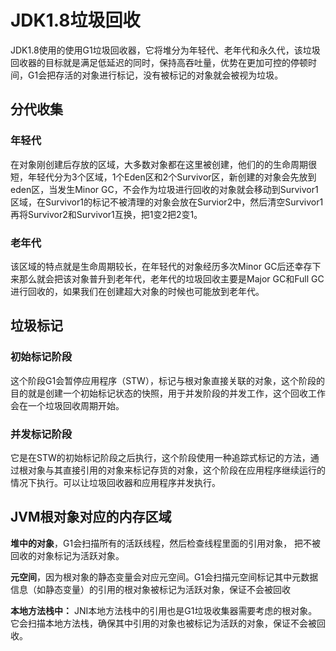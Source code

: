 # JDK1.8垃圾回收

JDK1.8使用的使用G1垃圾回收器，它将堆分为年轻代、老年代和永久代，该垃圾回收器的目标就是满足低延迟的同时，保持高吞吐量，优势在更加可控的停顿时间，G1会把存活的对象进行标记，没有被标记的对象就会被视为垃圾。

## 分代收集

### 年轻代

​	在对象刚创建后存放的区域，大多数对象都在这里被创建，他们的的生命周期很短，年轻代分为3个区域，1个Eden区和2个Survivor区，新创建的对象会先放到eden区，当发生Minor GC，不会作为垃圾进行回收的对象就会移动到Survivor1区域，在Survivor1的标记不被清理的对象会放在Survior2中，然后清空Survivor1再将Survivor2和Survivor1互换，把1变2把2变1。

### 老年代

该区域的特点就是生命周期较长，在年轻代的对象经历多次Minor GC后还幸存下来那么就会把该对象普升到老年代，老年代的垃圾回收主要是Major GC和Full GC进行回收的，如果我们在创建超大对象的时候也可能放到老年代。

## 垃圾标记

### 初始标记阶段

这个阶段G1会暂停应用程序（STW），标记与根对象直接关联的对象，这个阶段的目的就是创建一个初始标记状态的快照，用于并发阶段的并发工作，这个回收工作会在一个垃圾回收周期开始。

### 并发标记阶段

它是在STW的初始标记阶段之后执行，这个阶段使用一种追踪式标记的方法，通过根对象与其直接引用的对象来标记存货的对象，这个阶段在应用程序继续运行的情况下执行。可以让垃圾回收器和应用程序并发执行。

## JVM根对象对应的内存区域

 **堆中的对象**，G1会扫描所有的活跃线程，然后检查线程里面的引用对象， 把不被回收的对象标记为活跃对象。

 **元空间**，因为根对象的静态变量会对应元空间。G1会扫描元空间标记其中元数据信息（如静态变量）的引用的根对象被标记为活跃对象，保证不会被回收

**本地方法栈中：** JNI本地方法栈中的引用也是G1垃圾收集器需要考虑的根对象。它会扫描本地方法栈，确保其中引用的对象也被标记为活跃的对象，保证不会被回收。